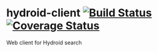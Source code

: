 # hydroid-client [![Build Status](https://travis-ci.org/GeoscienceAustralia/hydroid-client.svg)](https://travis-ci.org/GeoscienceAustralia/hydroid-client) [![Coverage Status](https://coveralls.io/repos/github/GeoscienceAustralia/hydroid-client/badge.svg?branch=master)](https://coveralls.io/github/GeoscienceAustralia/hydroid-client?branch=master)
Web client for Hydroid search
